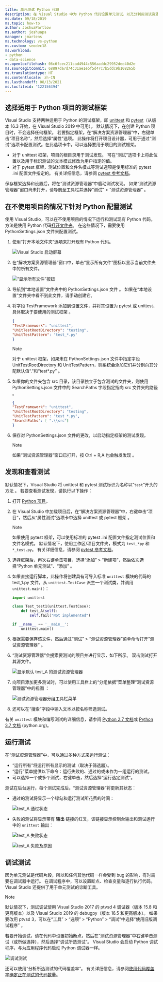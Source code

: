 ```yaml
---
title: 单元测试 Python 代码
description: 在 Visual Studio 中为 Python 代码设置单元测试，以充分利用测试资源管理器功能来发现、运行和调试测试。
ms.date: 09/18/2019
ms.topic: how-to
author: JoshuaPartlow
ms.author: joshuapa
manager: jmartens
ms.technology: vs-python
ms.custom: seodec18
ms.workload:
- python
- data-science
ms.openlocfilehash: 06c6fcec211cad4944c556aaddc29952dee40d2e
ms.sourcegitcommit: 68897da7d74c31ae1ebf5d47c7b5ddc9b108265b
ms.translationtype: HT
ms.contentlocale: zh-CN
ms.lasthandoff: 08/13/2021
ms.locfileid: "122156394"
---
```

## <a name="select-the-test-framework-for-a-python-project"></a>选择适用于 Python 项目的测试框架

Visual Studio 支持两种适用于 Python 的测试框架，即 [unittest](https://docs.python.org/3/library/unittest.html) 和 [pytest](https://pytest.org/en/latest/)（从版本 16.3 开始，在 Visual Studio 2019 中可用）。 默认情况下，在创建 Python 项目时，不会选择任何框架。 若要指定框架，在“解决方案资源管理器”中，右键单击“项目名称”，然后选择“属性”选项。 此操作将打开项目设计器，可用于通过“测试”选项卡配置测试。在此选项卡中，可以选择要用于项目的测试框架。 

* 对于 unittest 框架，项目的根目录用于测试发现。 可在“测试”选项卡上将此位置以及用于标识测试的文本模式修改为用户指定的值。
* 对于 pytest 框架，测试位置和文件名模式等测试选项是使用标准的 pytest .ini 配置文件指定的。 有关详细信息，请参阅 [pytest 参考文档](https://docs.pytest.org/en/latest/reference.html#ini-options-ref)。

保存框架选择和设置后，将在“测试资源管理器”中启动测试发现。 如果“测试资源管理器”窗口尚未打开，请导航至工具栏并选择“测试” > “测试资源管理器” 。

## <a name="configure-testing-for-python-without-a-project"></a>在不使用项目的情况下针对 Python 配置测试
使用 Visual Studio，可以在不使用项目的情况下运行和测试现有 Python 代码，方法是使用 Python 代码[打开文件夹](../../quickstart-05-python-visual-studio-open-folder.md)。 在这些情况下，需要使用 PythonSettings.json 文件来配置测试。 
1. 使用“打开本地文件夹”选项来打开现有 Python 代码。 

   ![Visual Studio 启动屏幕](../../media/quickstart-open-folder/01-open-local-folder.png)

1. 在“解决方案资源管理器”窗口中，单击“显示所有文件”图标以显示当前文件夹中的所有文件。

   ![“显示所有文件”按钮](../../media/unit-test-show-files.png)

1. 导航到“本地设置”文件夹中的 PythonSettings.json 文件 。 如果在“本地设置”文件夹中看不到此文件，请手动创建它。
   
1. 将字段 TestFramework 添加到设置文件，并将其设置为 pytest 或 unittest，具体取决于要使用的测试框架  。

    ```json
    {
    "TestFramework": "unittest",
    "UnitTestRootDirectory": "testing",
    "UnitTestPattern": "test_*.py"
    }
    ```

    > [!Note]
    > 对于 unittest 框架，如果未在 PythonSettings.json 文件中指定字段 UnitTestRootDirectory 和 UnitTestPattern，则系统会添加它们并分别向其分配默认值“.”和“test*.py”  。

1. 如果你的文件夹包含 src 目录，该目录独立于包含测试的文件夹，则使用 PythonSettings.json 文件中的 SearchPaths 字段指定指向 src 文件夹的路径   。

    ```json
    {
    "TestFramework": "unittest",
    "UnitTestRootDirectory": "testing",
    "UnitTestPattern": "test_*.py",
    "SearchPaths": [ ".\\src"]
    }
    ```

1. 保存对 PythonSettings.json 文件的更改，以启动指定框架的测试发现。 
   > [!Note]
   > 如果“测试资源管理器”窗口已打开，按 Ctrl + R,A 也会触发发现 。

## <a name="discover-and-view-tests"></a>发现和查看测试

默认情况下，Visual Studio 将 unittest 和 pytest 测试标识为名称以“`test`”开头的方法 。 若要查看测试发现，请执行以下操作：

1. 打开 [Python 项目](../../managing-python-projects-in-visual-studio.md)。

1. 在 Visual Studio 中加载项目后，在“解决方案资源管理器”中，右键单击“项目”，然后从“属性测试”选项卡中选择 unittest 或 pytest 框架  。
   > [!Note]
   > 如果使用 pytest 框架，可以使用标准的 pytest .ini 配置文件指定测试位置和文件名模式。 默认情况下，使用工作区/项目文件夹，模式为 `test_*py` 和 `*_test.py`。 有关详细信息，请参阅 [pytest 参考文档](https://docs.pytest.org/en/latest/reference.html#ini-options-ref)。

1. 选择框架后，再次右键单击项目，选择“添加” > “新建项”，然后依次选择“Python 单元测试”、“添加”   。

1. 如果直接运行脚本，此操作将创建具有可导入标准 `unittest` 模块的代码的 test_1.py 文件，从 `unittest.TestCase` 派生一个测试类，并调用 `unittest.main()`：

    ```python
    import unittest

    class Test_test1(unittest.TestCase):
        def test_A(self):
            self.fail("Not implemented")

    if __name__ == '__main__':
        unittest.main()
    ```

1. 根据需要保存该文件，然后通过“测试” > “测试资源管理器”菜单命令打开“测试资源管理器”  。

1. “测试资源管理器”会搜索要测试的项目并进行显示，如下所示。 双击测试打开其源文件。

    ![显示默认 test_A 的测试资源管理器](../../media/unit-test-a-2.png) 

1. 向项目添加更多测试时，可以使用工具栏上的“分组依据”菜单整理“测试资源管理器”中的视图 ：

    ![测试资源管理器分组工具栏菜单](../../media/unit-test-group-menu-2.png) 

1. 还可以在“搜索”字段中输入文本以按名称筛选测试。

有关 `unittest` 模块和编写测试的详细信息，请参阅 [Python 2.7 文档](https://docs.python.org/2/library/unittest.html)或 [Python 3.7 文档](https://docs.python.org/3/library/unittest.html) (python.org)。

## <a name="run-tests"></a>运行测试

在“测试资源管理器”中，可以通过多种方式来运行测试：

- “运行所有”将运行所有显示的测试（取决于筛选器）。
- “运行”菜单提供以下命令：运行失败的、通过的或未作为一组运行的测试。
- 可以选择一个或多个测试，右键单击，然后选择“运行选定测试”。

测试在后台运行，每个测试完成后，“测试资源管理器”将更新其状态：

- 通过的测试将显示一个绿勾和运行测试所花费的时间：

    ![test_A 通过状态](../../media/unit-test-A-pass.png)

- 失败的测试将显示带有 **输出** 链接的红叉，该链接显示控制台输出和测试运行中的 `unittest` 输出：

    ![test_A 失败状态](../../media/unit-test-A-fail.png)

    ![test_A 失败及原因](../../media/unit-test-A-fail-reason.png)

## <a name="debug-tests"></a>调试测试

因为单元测试是代码片段，所以和任何其他代码一样会受到 bug 的影响，有时需要在调试器中运行。 在调试程序中，可以设置断点、检查变量和逐行执行代码。 Visual Studio 还提供了用于单元测试的诊断工具。

> [!Note]
> 默认情况下，测试调试使用 Visual Studio 2017 的 ptvsd 4 调试器（版本 15.8 和更高版本）以及 Visual Studio 2019 的 debugpy（版本 16.5 和更高版本）。 如果要改用 ptvsd 3，可以在“工具” > “选项” > “Python” > “调试”中选择“使用旧版调试程序”    。 

若要开始调试，请在代码中设置初始断点，然后在“测试资源管理器”中右键单击测试（或所做选择），然后选择“调试所选测试”。 Visual Studio 会启动 Python 调试程序，与为应用程序代码启动 Python 调试器一样。

![调试测试](../../media/unit-test-debugging.png)

还可以使用“分析所选测试的代码覆盖率”。 有关详细信息，请参阅[使用代码覆盖率确定正在测试的代码数量](../../../test/using-code-coverage-to-determine-how-much-code-is-being-tested.md)。
